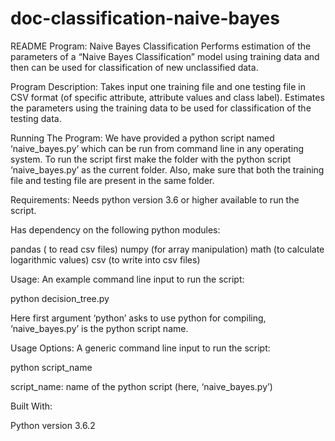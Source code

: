 # doc-classification-naive-bayes

README
Program: Naive Bayes Classification
Performs estimation of the parameters of a “Naive Bayes Classification” model using training data and then can be used for classification of new unclassified data.

Program Description: 
Takes input one training file and one testing file in CSV format (of specific attribute, attribute values and class label). Estimates the parameters using the training data to be used for classification of the testing data. 

Running The Program:
We have provided a python script named ‘naive_bayes.py’ which can be run from command line in any operating system. To run the script first make the folder with the python script ‘naive_bayes.py’ as the current folder. Also, make sure that both the training file and testing file are present in the same folder.

Requirements:
Needs python version 3.6 or higher available to run the script.

Has dependency on the following python modules:

pandas ( to read csv files)
numpy (for array manipulation)
math (to calculate logarithmic values)
csv (to write into csv files)


Usage:
An example command line input to run the script:

python decision_tree.py

Here first argument ‘python’ asks to use python for compiling, ‘naive_bayes.py’ is the python script name.

Usage Options:
A generic command line input to run the script:

python script_name

script_name: name of the python script (here, ‘naive_bayes.py’)

Built With:

Python version 3.6.2
